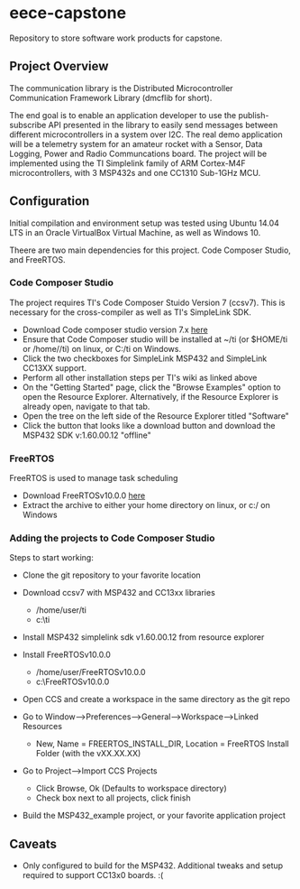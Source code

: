# eece-capstone
Repository to store software work products for capstone.

## Project Overview

The communication library is the Distributed Microcontroller Communication Framework Library (dmcflib for short).

The end goal is to enable an application developer to use the publish-subscribe API presented in the library to easily send messages
between different microcontrollers in a system over I2C. The real demo application will be a telemetry system for an amateur rocket
with a Sensor, Data Logging, Power and Radio Communcations board. The project will be implemented using the TI Simplelink family
of ARM Cortex-M4F microcontrollers, with 3 MSP432s and one CC1310 Sub-1GHz MCU. 

## Configuration

Initial compilation and environment setup was tested using Ubuntu 14.04 LTS in an Oracle 
VirtualBox Virtual Machine, as well as Windows 10.

Theere are two main dependencies for this project. Code Composer Studio, and FreeRTOS.

### Code Composer Studio

The project requires TI's Code Composer Stuido Version 7 (ccsv7). This is necessary for
the cross-compiler as well as TI's SimpleLink SDK.

* Download Code composer studio version 7.x [here](http://processors.wiki.ti.com/index.php/Download_CCS)
* Ensure that Code Composer studio will be installed at ~/ti (or $HOME/ti or /home/<username>/ti) on linux, or C:/ti on Windows.
* Click the two checkboxes for SimpleLink MSP432 and SimpleLink CC13XX support.
* Perform all  other installation steps per TI's wiki as linked above
* On the "Getting Started" page, click the "Browse Examples" option to open the Resource Explorer. Alternatively, if the Resource Explorer is already open, navigate to that tab.
* Open the tree on the left side of the Resource Explorer titled "Software"
* Click the button that looks like a download button and download the MSP432 SDK v:1.60.00.12 "offline"

### FreeRTOS

FreeRTOS is used to manage task scheduling

* Download FreeRTOSv10.0.0 [here](http://www.freertos.org/a00104.html)
* Extract the archive to either your home directory on linux, or c:/ on Windows

### Adding the projects to Code Composer Studio

Steps to start working:
 
 * Clone the git repository to your favorite location

 * Download ccsv7 with MSP432 and CC13xx libraries
 	* /home/user/ti
 	* c:\ti
 
 * Install MSP432 simplelink sdk v1.60.00.12 from resource explorer
 
 * Install FreeRTOSv10.0.0
 	* /home/user/FreeRTOSv10.0.0
 	* c:\FreeRTOSv10.0.0
 
 * Open CCS and create a workspace in the same directory as the git repo
 
 * Go to Window-->Preferences-->General-->Workspace-->Linked Resources
     * New, Name = FREERTOS_INSTALL_DIR, Location = FreeRTOS Install Folder (with the vXX.XX.XX)
	 
 * Go to Project-->Import CCS Projects
     * Click Browse, Ok (Defaults to workspace directory)
	 * Check box next to all projects, click finish

 * Build the MSP432_example project, or your favorite application project	 
	
## Caveats
* Only configured to build for the MSP432. Additional tweaks and setup required to support CC13x0 boards. :(
